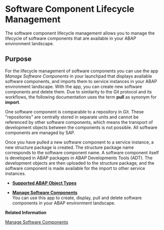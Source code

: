 <!-- loio59656c2f858748fe976456248d390c5c -->

# Software Component Lifecycle Management

The software component lifecycle management allows you to manage the lifecycle of software components that are available in your ABAP environment landscape.



## Purpose

For the lifecycle management of software components you can use the app *Manage Software Components* in your launchpad that displays available software components, and imports them to service instances in your ABAP environment landscape. With the app, you can create new software components and delete them. Due to similarity to the Git protocol and its workflows, the following documentation uses the term **pull** as synonym for **import**.

One software component is comparable to a repository in Git. These "repositories" are centrally stored in separate units and cannot be referenced by other software components, which means the transport of development objects between the components is not possible. All software components are managed by SAP.

Once you have pulled a new software component to a service instance, a new structure package is created. The structure package name corresponds to the software component name. A software component itself is developed in ABAP packages in ABAP Developments Tools \(ADT\). The development objects are then uploaded to the structure package, and the software component is made available for the import to other service instances.

-   **[Supported ABAP Object Types](Supported_ABAP_Object_Types_aa9742d.md "")**  

-   **[Manage Software Components](Manage_Software_Components_3dcf76a.md "You can use this app to create, display, pull and delete software components in your
		ABAP environment landscape.")**  
You can use this app to create, display, pull and delete software components in your ABAP environment landscape.

**Related Information**  


[Manage Software Components](Manage_Software_Components_3dcf76a.md "You can use this app to create, display, pull and delete software components in your ABAP environment landscape.")

